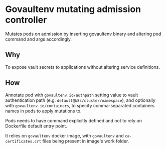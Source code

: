 # Govaultenv mutating admission controller

Mutates pods on admission by inserting govaultenv binary and altering pod command and args accordingly.

## Why

To expose vault secrets to applications without altering service definitions.

## How

Annotate pod with `govaultenv.io/authpath` setting value to vault authentication path (e.g. `default@k8s/cluster/namespace`),
and optionally with `govaultenv.io/containers`, to specify comma-separated containers names in pods to apply mutations to.

Pods needs to have command explicitly defined and not to rely on Dockerfile default entry point.

It relies on `govaultenv` docker image, with `govaultenv` and `ca-certificates.crt` files being present in image's
work folder.